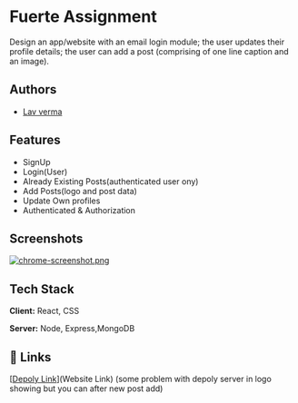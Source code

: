 
# Fuerte Assignment

Design an app/website with an email login module; the user updates their profile details; the user can add a post (comprising of one line caption and an image).
## Authors

- [Lav verma](https://github.com/lavverma)


## Features

- SignUp
- Login(User)
- Already Existing Posts(authenticated user ony)
- Add Posts(logo and post data)
- Update Own profiles
- Authenticated & Authorization


## Screenshots

[![chrome-screenshot.png](https://i.postimg.cc/0NymB8vP/chrome-screenshot.png)](https://postimg.cc/JsSGyCt2)
## Tech Stack

**Client:** React, CSS

**Server:** Node, Express,MongoDB


## 🔗 Links
[[Depoly Link](https://client-7kqt.onrender.com)](Website Link)
(some problem with depoly server in logo showing but you can after new post add)

